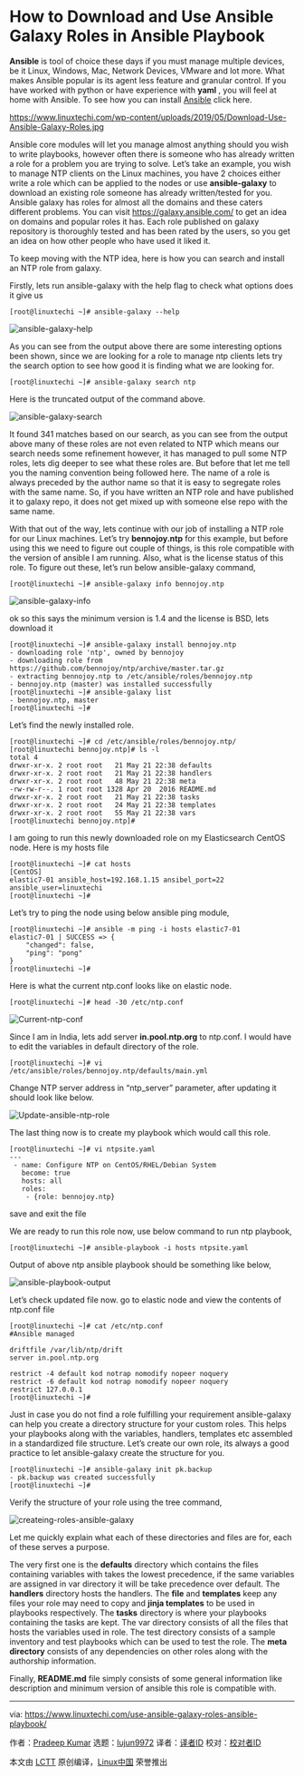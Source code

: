 [#]: collector: (lujun9972)
[#]: translator: ( )
[#]: reviewer: ( )
[#]: publisher: ( )
[#]: url: ( )
[#]: subject: (How to Download and Use Ansible Galaxy Roles in Ansible Playbook)
[#]: via: (https://www.linuxtechi.com/use-ansible-galaxy-roles-ansible-playbook/)
[#]: author: (Pradeep Kumar https://www.linuxtechi.com/author/pradeep/)

How to Download and Use Ansible Galaxy Roles in Ansible Playbook
======

**Ansible** is tool of choice these days if you must manage multiple devices, be it Linux, Windows, Mac, Network Devices, VMware and lot more. What makes Ansible popular is its agent less feature and granular control. If you have worked with python or have experience with **yaml** , you will feel at home with Ansible. To see how you can install [Ansible][1] click here.

<https://www.linuxtechi.com/wp-content/uploads/2019/05/Download-Use-Ansible-Galaxy-Roles.jpg>

Ansible core modules will let you manage almost anything should you wish to write playbooks, however often there is someone who has already written a role for a problem you are trying to solve. Let’s take an example, you wish to manage NTP clients on the Linux machines, you have 2 choices either write a role which can be applied to the nodes or use **ansible-galaxy** to download an existing role someone has already written/tested for you. Ansible galaxy has roles for almost all the domains and these caters different problems. You can visit <https://galaxy.ansible.com/> to get an idea on domains and popular roles it has. Each role published on galaxy repository is thoroughly tested and has been rated by the users, so you get an idea on how other people who have used it liked it.

To keep moving with the NTP idea, here is how you can search and install an NTP role from galaxy.

Firstly, lets run ansible-galaxy with the help flag to check what options does it give us

```
[root@linuxtechi ~]# ansible-galaxy --help
```

![ansible-galaxy-help][2]

As you can see from the output above there are some interesting options been shown, since we are looking for a role to manage ntp clients lets try the search option to see how good it is finding what we are looking for.

```
[root@linuxtechi ~]# ansible-galaxy search ntp
```

Here is the truncated output of the command above.

![ansible-galaxy-search][3]

It found 341 matches based on our search, as you can see from the output above many of these roles are not even related to NTP which means our search needs some refinement however, it has managed to pull some NTP roles, lets dig deeper to see what these roles are. But before that let me tell you the naming convention being followed here. The name of a role is always preceded by the author name so that it is easy to segregate roles with the same name. So, if you have written an NTP role and have published it to galaxy repo, it does not get mixed up with someone else repo with the same name.

With that out of the way, lets continue with our job of installing a NTP role for our Linux machines. Let’s try **bennojoy.ntp** for this example, but before using this we need to figure out couple of things, is this role compatible with the version of ansible I am running. Also, what is the license status of this role. To figure out these, let’s run below ansible-galaxy command,

```
[root@linuxtechi ~]# ansible-galaxy info bennojoy.ntp
```

![ansible-galaxy-info][4]

ok so this says the minimum version is 1.4 and the license is BSD, lets download it

```
[root@linuxtechi ~]# ansible-galaxy install bennojoy.ntp
- downloading role 'ntp', owned by bennojoy
- downloading role from https://github.com/bennojoy/ntp/archive/master.tar.gz
- extracting bennojoy.ntp to /etc/ansible/roles/bennojoy.ntp
- bennojoy.ntp (master) was installed successfully
[root@linuxtechi ~]# ansible-galaxy list
- bennojoy.ntp, master
[root@linuxtechi ~]#
```

Let’s find the newly installed role.

```
[root@linuxtechi ~]# cd /etc/ansible/roles/bennojoy.ntp/
[root@linuxtechi bennojoy.ntp]# ls -l
total 4
drwxr-xr-x. 2 root root   21 May 21 22:38 defaults
drwxr-xr-x. 2 root root   21 May 21 22:38 handlers
drwxr-xr-x. 2 root root   48 May 21 22:38 meta
-rw-rw-r--. 1 root root 1328 Apr 20  2016 README.md
drwxr-xr-x. 2 root root   21 May 21 22:38 tasks
drwxr-xr-x. 2 root root   24 May 21 22:38 templates
drwxr-xr-x. 2 root root   55 May 21 22:38 vars
[root@linuxtechi bennojoy.ntp]#
```

I am going to run this newly downloaded role on my Elasticsearch CentOS node. Here is my hosts file

```
[root@linuxtechi ~]# cat hosts
[CentOS]
elastic7-01 ansible_host=192.168.1.15 ansibel_port=22 ansible_user=linuxtechi
[root@linuxtechi ~]#
```

Let’s try to ping the node using below ansible ping module,

```
[root@linuxtechi ~]# ansible -m ping -i hosts elastic7-01
elastic7-01 | SUCCESS => {
    "changed": false,
    "ping": "pong"
}
[root@linuxtechi ~]#
```

Here is what the current ntp.conf looks like on elastic node.

```
[root@linuxtechi ~]# head -30 /etc/ntp.conf
```

![Current-ntp-conf][5]

Since I am in India, lets add server **in.pool.ntp.org** to ntp.conf. I would have to edit the variables in default directory of the role.

```
[root@linuxtechi ~]# vi /etc/ansible/roles/bennojoy.ntp/defaults/main.yml
```

Change NTP server address in “ntp_server” parameter, after updating it should look like below.

![Update-ansible-ntp-role][6]

The last thing now is to create my playbook which would call this role.

```
[root@linuxtechi ~]# vi ntpsite.yaml
---
 - name: Configure NTP on CentOS/RHEL/Debian System
   become: true
   hosts: all
   roles:
    - {role: bennojoy.ntp}
```

save and exit the file

We are ready to run this role now, use below command to run ntp playbook,

```
[root@linuxtechi ~]# ansible-playbook -i hosts ntpsite.yaml
```

Output of above ntp ansible playbook should be something like below,

![ansible-playbook-output][7]

Let’s check updated file now. go to elastic node and view the contents of ntp.conf file

```
[root@linuxtechi ~]# cat /etc/ntp.conf
#Ansible managed

driftfile /var/lib/ntp/drift
server in.pool.ntp.org

restrict -4 default kod notrap nomodify nopeer noquery
restrict -6 default kod notrap nomodify nopeer noquery
restrict 127.0.0.1
[root@linuxtechi ~]#
```

Just in case you do not find a role fulfilling your requirement ansible-galaxy can help you create a directory structure for your custom roles. This helps your playbooks along with the variables, handlers, templates etc assembled in a standardized file structure. Let’s create our own role, its always a good practice to let ansible-galaxy create the structure for you.

```
[root@linuxtechi ~]# ansible-galaxy init pk.backup
- pk.backup was created successfully
[root@linuxtechi ~]#
```

Verify the structure of your role using the tree command,

![createing-roles-ansible-galaxy][8]

Let me quickly explain what each of these directories and files are for, each of these serves a purpose.

The very first one is the **defaults** directory which contains the files containing variables with takes the lowest precedence, if the same variables are assigned in var directory it will be take precedence over default. The **handlers** directory hosts the handlers. The **file** and **templates** keep any files your role may need to copy and **jinja templates** to be used in playbooks respectively. The **tasks** directory is where your playbooks containing the tasks are kept. The var directory consists of all the files that hosts the variables used in role. The test directory consists of a sample inventory and test playbooks which can be used to test the role. The **meta directory** consists of any dependencies on other roles along with the authorship information.

Finally, **README.md** file simply consists of some general information like description and minimum version of ansible this role is compatible with.

--------------------------------------------------------------------------------

via: https://www.linuxtechi.com/use-ansible-galaxy-roles-ansible-playbook/

作者：[Pradeep Kumar][a]
选题：[lujun9972][b]
译者：[译者ID](https://github.com/译者ID)
校对：[校对者ID](https://github.com/校对者ID)

本文由 [LCTT](https://github.com/LCTT/TranslateProject) 原创编译，[Linux中国](https://linux.cn/) 荣誉推出

[a]: https://www.linuxtechi.com/author/pradeep/
[b]: https://github.com/lujun9972
[1]: https://www.linuxtechi.com/install-and-use-ansible-in-centos-7/
[2]: https://www.linuxtechi.com/wp-content/uploads/2019/05/ansible-galaxy-help-1024x294.jpg
[3]: https://www.linuxtechi.com/wp-content/uploads/2019/05/ansible-galaxy-search-1024x552.jpg
[4]: https://www.linuxtechi.com/wp-content/uploads/2019/05/ansible-galaxy-info-1024x557.jpg
[5]: https://www.linuxtechi.com/wp-content/uploads/2019/05/Current-ntp-conf.jpg
[6]: https://www.linuxtechi.com/wp-content/uploads/2019/05/Update-ansible-ntp-role.jpg
[7]: https://www.linuxtechi.com/wp-content/uploads/2019/05/ansible-playbook-output-1024x376.jpg
[8]: https://www.linuxtechi.com/wp-content/uploads/2019/05/createing-roles-ansible-galaxy.jpg
